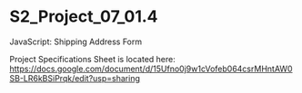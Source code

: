# S2_Project_07_01.4
JavaScript: Shipping Address Form

Project Specifications Sheet is located here: https://docs.google.com/document/d/15Ufno0j9w1cVofeb064csrMHntAW0SB-LR6kBSiPrqk/edit?usp=sharing
